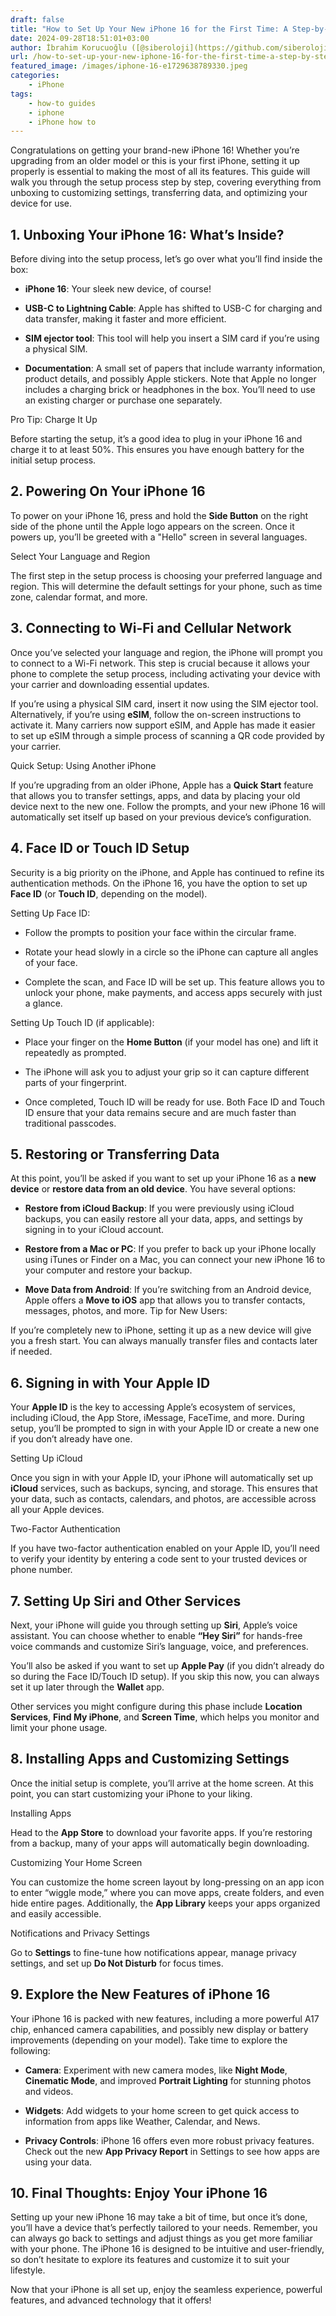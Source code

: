 ```yaml
---
draft: false
title: "How to Set Up Your New iPhone 16 for the First Time: A Step-by-Step Guide"
date: 2024-09-28T18:51:01+03:00
author: İbrahim Korucuoğlu ([@siberoloji](https://github.com/siberoloji))
url: /how-to-set-up-your-new-iphone-16-for-the-first-time-a-step-by-step-guide/
featured_image: /images/iphone-16-e1729638789330.jpeg
categories:
    - iPhone
tags:
    - how-to guides
    - iphone
    - iPhone how to
---
```

Congratulations on getting your brand-new iPhone 16! Whether you’re upgrading from an older model or this is your first iPhone, setting it up properly is essential to making the most of all its features. This guide will walk you through the setup process step by step, covering everything from unboxing to customizing settings, transferring data, and optimizing your device for use.

## 1. Unboxing Your iPhone 16: What’s Inside?

Before diving into the setup process, let’s go over what you’ll find inside the box:

* **iPhone 16**: Your sleek new device, of course!

* **USB-C to Lightning Cable**: Apple has shifted to USB-C for charging and data transfer, making it faster and more efficient.

* **SIM ejector tool**: This tool will help you insert a SIM card if you’re using a physical SIM.

* **Documentation**: A small set of papers that include warranty information, product details, and possibly Apple stickers.
Note that Apple no longer includes a charging brick or headphones in the box. You’ll need to use an existing charger or purchase one separately.

Pro Tip: Charge It Up

Before starting the setup, it’s a good idea to plug in your iPhone 16 and charge it to at least 50%. This ensures you have enough battery for the initial setup process.

## 2. Powering On Your iPhone 16

To power on your iPhone 16, press and hold the **Side Button** on the right side of the phone until the Apple logo appears on the screen. Once it powers up, you’ll be greeted with a "Hello" screen in several languages.

Select Your Language and Region

The first step in the setup process is choosing your preferred language and region. This will determine the default settings for your phone, such as time zone, calendar format, and more.

## 3. Connecting to Wi-Fi and Cellular Network

Once you’ve selected your language and region, the iPhone will prompt you to connect to a Wi-Fi network. This step is crucial because it allows your phone to complete the setup process, including activating your device with your carrier and downloading essential updates.

If you’re using a physical SIM card, insert it now using the SIM ejector tool. Alternatively, if you’re using **eSIM**, follow the on-screen instructions to activate it. Many carriers now support eSIM, and Apple has made it easier to set up eSIM through a simple process of scanning a QR code provided by your carrier.

Quick Setup: Using Another iPhone

If you’re upgrading from an older iPhone, Apple has a **Quick Start** feature that allows you to transfer settings, apps, and data by placing your old device next to the new one. Follow the prompts, and your new iPhone 16 will automatically set itself up based on your previous device’s configuration.

## 4. Face ID or Touch ID Setup

Security is a big priority on the iPhone, and Apple has continued to refine its authentication methods. On the iPhone 16, you have the option to set up **Face ID** (or **Touch ID**, depending on the model).

Setting Up Face ID:

* Follow the prompts to position your face within the circular frame.

* Rotate your head slowly in a circle so the iPhone can capture all angles of your face.

* Complete the scan, and Face ID will be set up.
This feature allows you to unlock your phone, make payments, and access apps securely with just a glance.

Setting Up Touch ID (if applicable):

* Place your finger on the **Home Button** (if your model has one) and lift it repeatedly as prompted.

* The iPhone will ask you to adjust your grip so it can capture different parts of your fingerprint.

* Once completed, Touch ID will be ready for use.
Both Face ID and Touch ID ensure that your data remains secure and are much faster than traditional passcodes.

## 5. Restoring or Transferring Data

At this point, you’ll be asked if you want to set up your iPhone 16 as a **new device** or **restore data from an old device**. You have several options:

* **Restore from iCloud Backup**: If you were previously using iCloud backups, you can easily restore all your data, apps, and settings by signing in to your iCloud account.

* **Restore from a Mac or PC**: If you prefer to back up your iPhone locally using iTunes or Finder on a Mac, you can connect your new iPhone 16 to your computer and restore your backup.

* **Move Data from Android**: If you’re switching from an Android device, Apple offers a **Move to iOS** app that allows you to transfer contacts, messages, photos, and more.
Tip for New Users:

If you’re completely new to iPhone, setting it up as a new device will give you a fresh start. You can always manually transfer files and contacts later if needed.

## 6. Signing in with Your Apple ID

Your **Apple ID** is the key to accessing Apple’s ecosystem of services, including iCloud, the App Store, iMessage, FaceTime, and more. During setup, you’ll be prompted to sign in with your Apple ID or create a new one if you don’t already have one.

Setting Up iCloud

Once you sign in with your Apple ID, your iPhone will automatically set up **iCloud** services, such as backups, syncing, and storage. This ensures that your data, such as contacts, calendars, and photos, are accessible across all your Apple devices.

Two-Factor Authentication

If you have two-factor authentication enabled on your Apple ID, you’ll need to verify your identity by entering a code sent to your trusted devices or phone number.

## 7. Setting Up Siri and Other Services

Next, your iPhone will guide you through setting up **Siri**, Apple’s voice assistant. You can choose whether to enable **“Hey Siri”** for hands-free voice commands and customize Siri’s language, voice, and preferences.

You’ll also be asked if you want to set up **Apple Pay** (if you didn’t already do so during the Face ID/Touch ID setup). If you skip this now, you can always set it up later through the **Wallet** app.

Other services you might configure during this phase include **Location Services**, **Find My iPhone**, and **Screen Time**, which helps you monitor and limit your phone usage.

## 8. Installing Apps and Customizing Settings

Once the initial setup is complete, you’ll arrive at the home screen. At this point, you can start customizing your iPhone to your liking.

Installing Apps

Head to the **App Store** to download your favorite apps. If you’re restoring from a backup, many of your apps will automatically begin downloading.

Customizing Your Home Screen

You can customize the home screen layout by long-pressing on an app icon to enter “wiggle mode,” where you can move apps, create folders, and even hide entire pages. Additionally, the **App Library** keeps your apps organized and easily accessible.

Notifications and Privacy Settings

Go to **Settings** to fine-tune how notifications appear, manage privacy settings, and set up **Do Not Disturb** for focus times.

## 9. Explore the New Features of iPhone 16

Your iPhone 16 is packed with new features, including a more powerful A17 chip, enhanced camera capabilities, and possibly new display or battery improvements (depending on your model). Take time to explore the following:

* **Camera**: Experiment with new camera modes, like **Night Mode**, **Cinematic Mode**, and improved **Portrait Lighting** for stunning photos and videos.

* **Widgets**: Add widgets to your home screen to get quick access to information from apps like Weather, Calendar, and News.

* **Privacy Controls**: iPhone 16 offers even more robust privacy features. Check out the new **App Privacy Report** in Settings to see how apps are using your data.

## 10. Final Thoughts: Enjoy Your iPhone 16

Setting up your new iPhone 16 may take a bit of time, but once it’s done, you’ll have a device that’s perfectly tailored to your needs. Remember, you can always go back to settings and adjust things as you get more familiar with your phone. The iPhone 16 is designed to be intuitive and user-friendly, so don’t hesitate to explore its features and customize it to suit your lifestyle.

Now that your iPhone is all set up, enjoy the seamless experience, powerful features, and advanced technology that it offers!
